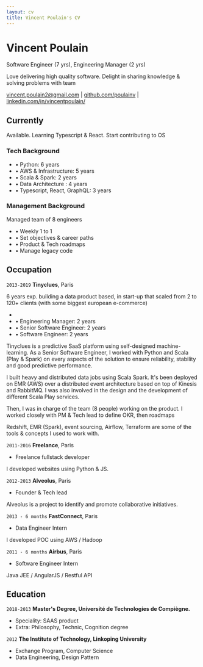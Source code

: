 ```yaml
---
layout: cv
title: Vincent Poulain's CV
---
```

# Vincent Poulain
Software Engineer (7 yrs), Engineering Manager (2 yrs)

Love delivering high quality software. Delight in sharing knowledge & solving problems with team

<div id="webaddress">
<a href="vincent.poulain2@gmail.com">vincent.poulain2@gmail.com</a>
| <a href="https://github.com/poulainv">github.com/poulainv</a>
| <a href="https://www.linkedin.com/in/vincentpoulain/">linkedin.com/in/vincentpoulain/</a>
</div>


## Currently

Available. Learning Typescript & React. Start contributing to OS

### Tech Background

- • Python: 6 years
- • AWS & Infrastructure: 5 years
- • Scala & Spark: 2 years
- • Data Architecture : 4 years
- • Typescript, React, GraphQL: 3 years


### Management Background

Managed team of 8 engineers
- • Weekly 1 to 1
- • Set objectives & career paths
- • Product & Tech roadmaps
- • Manage legacy code

## Occupation

`2013-2019`
__Tinyclues__, Paris

6 years exp. building a data product based, in start-up that scaled from 2 to 120+ clients (with some biggest european e-commerce)

- 
- • Engineering Manager: 2 years
- • Senior Software Engineer: 2 years
- • Software Engineer: 2 years

Tinyclues is a predictive SaaS platform using self-designed machine-learning.
As a Senior Software Engineer, I worked with Python and Scala (Play & Spark) on every aspects of the solution to ensure reliability, stability and good predictive performance. 

I built heavy and distributed data jobs using Scala Spark. It's been deployed on EMR (AWS) over a distributed event architecture based on top of Kinesis and RabbitMQ.
I was also involved in the design and the development of different Scala Play services.

Then, I was in charge of the team (8 people) working on the product. I worked closely with PM & Tech lead to define OKR, then roadmaps


Redshift, EMR (Spark), event sourcing, Airflow, Terraform are some of the tools & concepts I used to work with.

`2011-2016`
__Freelance__, Paris
- Freelance fullstack developer

I developed websites using Python & JS.

`2012-2013`
__Alveolus__, Paris
- Founder & Tech lead

Alveolus is a project to identify and promote collaborative initiatives.

`2013 - 6 months`
__FastConnect__, Paris
-  Data Engineer Intern

I developed POC using AWS / Hadoop

`2011 - 6 months`
__Airbus__, Paris
- Software Engineer Intern

Java JEE / AngularJS / Restful API

## Education

`2018-2013`
__Master's Degree, Université de Technologies de Compiègne.__
- Speciality: SAAS product
- Extra: Philosophy, Technic, Cognition degree

`2012`
__The Institute of Technology, Linkoping University__
- Exchange Program, Computer Science
- Data Engineering, Design Pattern

<!-- ### Footer

Last updated: Jan 2020 -->


